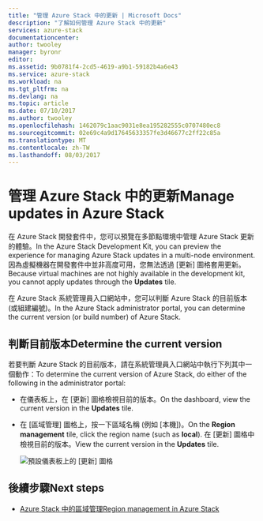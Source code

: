 ```yaml
---
title: "管理 Azure Stack 中的更新 | Microsoft Docs"
description: "了解如何管理 Azure Stack 中的更新"
services: azure-stack
documentationcenter: 
author: twooley
manager: byronr
editor: 
ms.assetid: 9b0781f4-2cd5-4619-a9b1-59182b4a6e43
ms.service: azure-stack
ms.workload: na
ms.tgt_pltfrm: na
ms.devlang: na
ms.topic: article
ms.date: 07/10/2017
ms.author: twooley
ms.openlocfilehash: 1462079c1aac9031e8ea195282555c0707480ec8
ms.sourcegitcommit: 02e69c4a9d17645633357fe3d46677c2ff22c85a
ms.translationtype: MT
ms.contentlocale: zh-TW
ms.lasthandoff: 08/03/2017
---
```

# <a name="manage-updates-in-azure-stack"></a><span data-ttu-id="da7e9-103">管理 Azure Stack 中的更新</span><span class="sxs-lookup"><span data-stu-id="da7e9-103">Manage updates in Azure Stack</span></span>

<span data-ttu-id="da7e9-104">在 Azure Stack 開發套件中，您可以預覽在多節點環境中管理 Azure Stack 更新的體驗。</span><span class="sxs-lookup"><span data-stu-id="da7e9-104">In the Azure Stack Development Kit, you can preview the experience for managing Azure Stack updates in a multi-node environment.</span></span> <span data-ttu-id="da7e9-105">因為虛擬機器在開發套件中並非高度可用，您無法透過 [更新] 圖格套用更新。</span><span class="sxs-lookup"><span data-stu-id="da7e9-105">Because virtual machines are not highly available in the development kit, you cannot apply updates through the **Updates** tile.</span></span>

<span data-ttu-id="da7e9-106">在 Azure Stack 系統管理員入口網站中，您可以判斷 Azure Stack 的目前版本 (或組建編號)。</span><span class="sxs-lookup"><span data-stu-id="da7e9-106">In the Azure Stack administrator portal, you can determine the current version (or build number) of Azure Stack.</span></span>

## <a name="determine-the-current-version"></a><span data-ttu-id="da7e9-107">判斷目前版本</span><span class="sxs-lookup"><span data-stu-id="da7e9-107">Determine the current version</span></span>

<span data-ttu-id="da7e9-108">若要判斷 Azure Stack 的目前版本，請在系統管理員入口網站中執行下列其中一個動作：</span><span class="sxs-lookup"><span data-stu-id="da7e9-108">To determine the current version of Azure Stack, do either of the following in the administrator portal:</span></span>

- <span data-ttu-id="da7e9-109">在儀表板上，在 [更新] 圖格檢視目前的版本。</span><span class="sxs-lookup"><span data-stu-id="da7e9-109">On the dashboard, view the current version in the **Updates** tile.</span></span>
- <span data-ttu-id="da7e9-110">在 [區域管理] 圖格上，按一下區域名稱 (例如 [本機])。</span><span class="sxs-lookup"><span data-stu-id="da7e9-110">On the **Region management** tile, click the region name (such as **local**).</span></span> <span data-ttu-id="da7e9-111">在 [更新] 圖格中檢視目前的版本。</span><span class="sxs-lookup"><span data-stu-id="da7e9-111">View the current version in the **Updates** tile.</span></span>

   ![預設儀表板上的 [更新] 圖格](./media/azure-stack-updates/image1.png)

## <a name="next-steps"></a><span data-ttu-id="da7e9-113">後續步驟</span><span class="sxs-lookup"><span data-stu-id="da7e9-113">Next steps</span></span>

* [<span data-ttu-id="da7e9-114">Azure Stack 中的區域管理</span><span class="sxs-lookup"><span data-stu-id="da7e9-114">Region management in Azure Stack</span></span>](azure-stack-region-management.md)     


